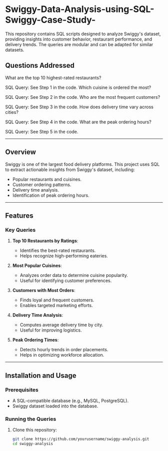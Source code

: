 # Swiggy-Data-Analysis-using-SQL-Swiggy-Case-Study-

This repository contains SQL scripts designed to analyze Swiggy's dataset, providing insights into customer behavior, restaurant performance, and delivery trends. The queries are modular and can be adapted for similar datasets.

## Questions Addressed
What are the top 10 highest-rated restaurants?

SQL Query: See Step 1 in the code.
Which cuisine is ordered the most?

SQL Query: See Step 2 in the code.
Who are the most frequent customers?

SQL Query: See Step 3 in the code.
How does delivery time vary across cities?

SQL Query: See Step 4 in the code.
What are the peak ordering hours?

SQL Query: See Step 5 in the code.

---

## Overview

Swiggy is one of the largest food delivery platforms. This project uses SQL to extract actionable insights from Swiggy's dataset, including:

- Popular restaurants and cuisines.
- Customer ordering patterns.
- Delivery time analysis.
- Identification of peak ordering hours.

---

## Features

### Key Queries

1. **Top 10 Restaurants by Ratings**:
   - Identifies the best-rated restaurants.
   - Helps recognize high-performing eateries.

2. **Most Popular Cuisines**:
   - Analyzes order data to determine cuisine popularity.
   - Useful for identifying customer preferences.

3. **Customers with Most Orders**:
   - Finds loyal and frequent customers.
   - Enables targeted marketing efforts.

4. **Delivery Time Analysis**:
   - Computes average delivery time by city.
   - Useful for improving logistics.

5. **Peak Ordering Times**:
   - Detects hourly trends in order placements.
   - Helps in optimizing workforce allocation.

---

## Installation and Usage

### Prerequisites

- A SQL-compatible database (e.g., MySQL, PostgreSQL).
- Swiggy dataset loaded into the database.

### Running the Queries

1. Clone this repository:
   ```bash
   git clone https://github.com/yourusername/swiggy-analysis.git
   cd swiggy-analysis
